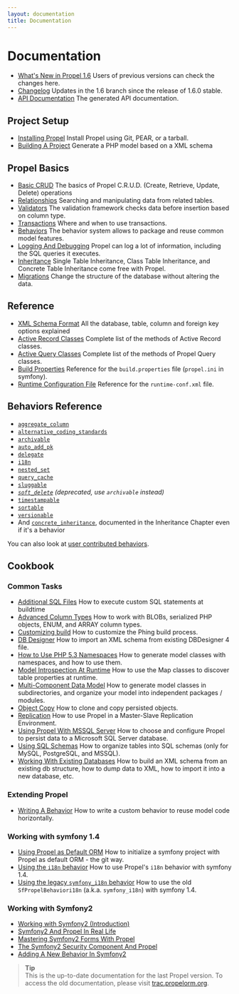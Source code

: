 ```yaml
---
layout: documentation
title: Documentation
---
```


# Documentation #

 * [What's New in Propel 1.6](whats-new.html) Users of previous versions can check the changes here.
 * [Changelog](https://raw.github.com/propelorm/Propel/master/CHANGELOG) Updates in the 1.6 branch since the release of 1.6.0 stable.
 * [API Documentation](http://api.propelorm.org/) The generated API documentation.

## Project Setup ##

 * [Installing Propel](01-installation.html) Install Propel using Git, PEAR, or a tarball.
 * [Building A Project](02-buildtime.html) Generate a PHP model based on a XML schema

## Propel Basics ##

* [Basic CRUD](03-basic-crud.html) The basics of Propel C.R.U.D. (Create, Retrieve, Update, Delete) operations
* [Relationships](04-relationships.html) Searching and manipulating data from related tables.
* [Validators](05-validators.html) The validation framework checks data before insertion based on column type.
* [Transactions](06-transactions.html) Where and when to use transactions.
* [Behaviors](07-behaviors.html) The behavior system allows to package and reuse common model features.
* [Logging And Debugging](08-logging.html) Propel can log a lot of information, including the SQL queries it executes.
* [Inheritance](09-inheritance.html) Single Table Inheritance, Class Table Inheritance, and Concrete Table Inheritance come free with Propel.
* [Migrations](10-migrations.html) Change the structure of the database without altering the data.

## Reference ##

* [XML Schema Format](../reference/schema.html) All the database, table, column and foreign key options explained
* [Active Record Classes](../reference/active-record.html) Complete list of the methods of Active Record classes.
* [Active Query Classes](../reference/model-criteria.html) Complete list of the methods of Propel Query classes.
* [Build Properties](../reference/buildtime-configuration.html) Reference for the `build.properties` file (`propel.ini` in symfony).
* [Runtime Configuration File](../reference/runtime-configuration.html) Reference for the `runtime-conf.xml` file.

## Behaviors Reference ##

* [`aggregate_column`](../behaviors/aggregate-column.html)
* [`alternative_coding_standards`](../behaviors/alternative-coding-standards.html)
* [`archivable`](../behaviors/archivable.html)
* [`auto_add_pk`](../behaviors/auto-add-pk.html)
* [`delegate`](../behaviors/delegate.html)
* [`i18n`](../behaviors/i18n.html)
* [`nested_set`](../behaviors/nested-set.html)
* [`query_cache`](../behaviors/query-cache.html)
* [`sluggable`](../behaviors/sluggable.html)
* *[`soft_delete`](../behaviors/soft-delete.html) (deprecated, use `archivable` instead)*
* [`timestampable`](../behaviors/timestampable.html)
* [`sortable`](../behaviors/sortable.html)
* [`versionable`](../behaviors/versionable.html)
* And [`concrete_inheritance`](09-inheritance.html), documented in the Inheritance Chapter even if it's a behavior

You can also look at [user contributed behaviors](../cookbook/user-contributed-behaviors.html).

## Cookbook ##

### Common Tasks ###

* [Additional SQL Files](../cookbook/adding-additional-sql-files.html) How to execute custom SQL statements at buildtime
* [Advanced Column Types](../cookbook/working-with-advanced-column-types.html) How to work with BLOBs, serialized PHP objects, ENUM, and ARRAY column types.
* [Customizing build](../cookbook/customizing-build.html) How to customize the Phing build process.
* [DB Designer](../cookbook/dbdesigner.html) How to import an XML schema from existing DBDesigner 4 file.
* [How to Use PHP 5.3 Namespaces](../cookbook/namespaces.html) How to generate model classes with namespaces, and how to use them.
* [Model Introspection At Runtime](../cookbook/runtime-introspection.html) How to use the Map classes to discover table properties at runtime.
* [Multi-Component Data Model](../cookbook/multi-component-data-model.html) How to generate model classes in subdirectories, and organize your model into independent packages / modules.
* [Object Copy](../cookbook/copying-persisted-objects.html) How to clone and copy persisted objects.
* [Replication](../cookbook/replication.html) How to use Propel in a Master-Slave Replication Environment.
* [Using Propel With MSSQL Server](../cookbook/using-mssql-server.html) How to choose and configure Propel to persist data to a Microsoft SQL Server database.
* [Using SQL Schemas](../cookbook/using-sql-schemas.html) How to organize tables into SQL schemas (only for MySQL, PostgreSQL, and MSSQL).
* [Working With Existing Databases](../cookbook/working-with-existing-databases.html) How to build an XML schema from an existing db structure, how to dump data to XML, how to import it into a new database, etc.

### Extending Propel ###

* [Writing A Behavior](../cookbook/writing-behavior.html) How to write a custom behavior to reuse model code horizontally.

### Working with symfony 1.4 ###

* [Using Propel as Default ORM](../cookbook/symfony1/init-a-Symfony-project-with-Propel-git-way.html) How to initialize a symfony project with Propel as default ORM - the git way.
* [Using the `i18n` behavior](../cookbook/symfony1/how-to-use-old-SfPropelBehaviori18n-with-sf1.4.html) How to use Propel's `i18n` behavior with symfony 1.4.
* [Using the legacy `symfony_i18n` behavior](../cookbook/symfony1/how-to-use-old-SfPropelBehaviori18n-with-sf1.4.html) How to use the old `SfPropelBehaviori18n` (a.k.a. `symfony_i18n`) with symfony 1.4.

### Working with Symfony2 ###

* [Working with Symfony2 (Introduction)](../cookbook/symfony2/working-with-symfony2.html)
* [Symfony2 And Propel In Real Life](../cookbook/symfony2/symfony2-and-propel-in-real-life.html)
* [Mastering Symfony2 Forms With Propel](../cookbook/symfony2/mastering-symfony2-forms-with-propel.html)
* [The Symfony2 Security Component And Propel](../cookbook/symfony2/the-symfony2-security-component-and-propel.html)
* [Adding A New Behavior In Symfony2](../cookbook/symfony2/adding-a-new-behavior-in-symfony2.html)

>**Tip**<br />This is the up-to-date documentation for the last Propel version. To access the old documentation, please visit [trac.propelorm.org](http://trac.propelorm.org).
